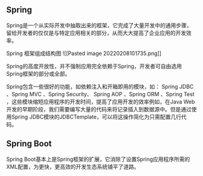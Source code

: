 ## Spring
Spring是一个从实际开发中抽取出来的框架，它完成了大量开发中的通用步骤，留给开发者的仅仅是与特定应用相关的部分，从而大大提高了企业应用的开发效率。

Spring 框架组成结构图
![[Pasted image 20220208101735.png]]

Spring的高度开放性，并不强制应用完全依赖于Spring，开发者可自由选用Spring框架的部分或全部。


Spring包含一些很好的功能，如依赖注入和开箱即用的模块，如：  Spring JDBC 、Spring MVC 、Spring Security、 Spring AOP 、Spring ORM 、Spring Test  ，这些模块缩短应用程序的开发时间，提高了应用开发的效率例如，在Java Web开发的早期阶段，我们需要编写大量的代码来将记录插入到数据源中。但是通过使用Spring JDBC模块的JDBCTemplate，可以将这操作简化为只需配置几行代码。


## Spring Boot
Spring Boot基本上是Spring框架的扩展，它消除了设置Spring应用程序所需的XML配置，为更快，更高效的开发生态系统铺平了道路。